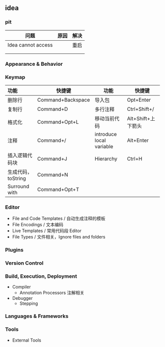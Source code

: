 ## idea

### pit

| 问题               | 原因 | 解决 |
| ------------------ | ---- | ---- |
| Idea cannot access |      | 重启 |
|                    |      |      |
|                    |      |      |



### Appearance & Behavior

### Keymap

| 功能               | 快捷键            | 功能                     | 快捷键             |
| :----------------- | ----------------- | ------------------------ | ------------------ |
| 删除行             | Command+Backspace | 导入包                   | Opt+Enter          |
| 复制行             | Command+D         | 多行注释                 | Ctrl+Shift+/       |
| 格式化             | Command+Opt+L     | 移动当前代码             | Alt+Shift+上下箭头 |
| 注释               | Command+/         | introduce local variable | Alt+Enter          |
| 插入逻辑代码块     | Command+J         | Hierarchy                | Ctrl+H             |
| 生成代码，toString | Command+N         |                          |                    |
| Surround with      | Command+Opt+T     |                          |                    |



### Editor

- File and Code Templates / 自动生成注释的模板
- File Encodings / 文本编码
- Live Templates / 常用代码段 Editor
- File Types / 文件相关，Ignore files and folders

### Plugins

### Version Control

### Build, Execution, Deployment

- Compiler
  - Annotation Processors 注解相关
- Debugger
  - Stepping

### Languages & Frameworks

### Tools

- External Tools

